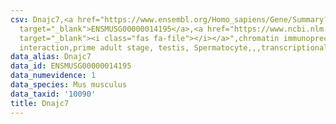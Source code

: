 ```yaml
---
csv: Dnajc7,<a href="https://www.ensembl.org/Homo_sapiens/Gene/Summary?db=core;g=ENSMUSG00000014195"
  target="_blank">ENSMUSG00000014195</a>,<a href="https://www.ncbi.nlm.nih.gov/pubmed/25450459"
  target="_blank"><i class="fas fa-file"></i></a>",chromatin immunoprecipitation assay,direct
  interaction,prime adult stage, testis, Spermatocyte,,,transcriptional regulation,
data_alias: Dnajc7
data_id: ENSMUSG00000014195
data_numevidence: 1
data_species: Mus musculus
data_taxid: '10090'
title: Dnajc7
---
```

